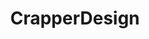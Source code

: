 ---
title: CrapperDesign
crosslinks:
- CrappyDesign
- pics
- ofcoursethatsathing
- CatastrophicFailure
---